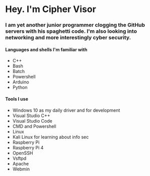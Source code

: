# **Hey. I'm Cipher Visor**

### **I am yet another junior programmer clogging the GitHub servers with his spaghetti code. I'm also looking into networking and more interestingly cyber security.**

#### **Languages and shells I'm familiar with**
* C++
* Bash
* Batch 
* Powershell
* Arduino
* Python

#### **Tools I use**
* Windows 10 as my daily driver and for development
*   Visual Studio C++
*   Visual Studio Code
*   CMD and Powershell
* Linux
*   Kali Linux for learning about info sec
* Raspberry Pi
*   Raspberry Pi 4
*   OpenSSH
*   Vsftpd
*   Apache
*   Webmin
